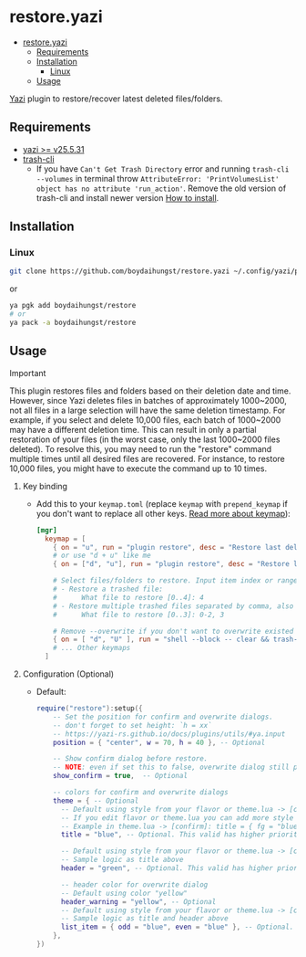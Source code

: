 # restore.yazi

<!--toc:start-->

- [restore.yazi](#restoreyazi)
  - [Requirements](#requirements)
  - [Installation](#installation)
    - [Linux](#linux)
  - [Usage](#usage)
  <!--toc:end-->

[Yazi](https://github.com/sxyazi/yazi) plugin to restore/recover latest deleted files/folders.

## Requirements

- [yazi >= v25.5.31](https://github.com/sxyazi/yazi)
- [trash-cli](https://github.com/andreafrancia/trash-cli)
  - If you have `Can't Get Trash Directory` error and running `trash-cli --volumes`
    in terminal throw `AttributeError: 'PrintVolumesList' object has no attribute 'run_action'`.
    Remove the old version of trash-cli and install newer version [How to install](https://github.com/andreafrancia/trash-cli?tab=readme-ov-file#the-easy-way).

## Installation

### Linux

```sh
git clone https://github.com/boydaihungst/restore.yazi ~/.config/yazi/plugins/restore.yazi
```

or

```sh
ya pgk add boydaihungst/restore
# or
ya pack -a boydaihungst/restore
```

## Usage

> [!IMPORTANT]
> This plugin restores files and folders based on their deletion date and time.
> However, since Yazi deletes files in batches of approximately 1000\~2000, not all files in a large selection will have the same deletion timestamp.
> For example, if you select and delete 10,000 files, each batch of 1000\~2000 may have a different deletion time. This can result in only a partial restoration of your files (in the worst case, only the last 1000\~2000 files deleted).
> To resolve this, you may need to run the "restore" command multiple times until all desired files are recovered. For instance, to restore 10,000 files, you might have to execute the command up to 10 times.

1. Key binding

   - Add this to your `keymap.toml` (replace `keymap` with `prepend_keymap` if you don't want to replace all other keys. [Read more about keymap](https://yazi-rs.github.io/docs/configuration/keymap)):

     ```toml
     [mgr]
       keymap = [
         { on = "u", run = "plugin restore", desc = "Restore last deleted files/folders" },
         # or use "d + u" like me
         { on = ["d", "u"], run = "plugin restore", desc = "Restore last deleted files/folders" },

         # Select files/folders to restore. Input item index or range separated by comma:
         # - Restore a trashed file:
         #      What file to restore [0..4]: 4
         # - Restore multiple trashed files separated by comma, also support range:
         #      What file to restore [0..3]: 0-2, 3

         # Remove --overwrite if you don't want to overwrite existed files and this will abort restoring when there is existed file.
         { on = [ "d", "U" ], run = "shell --block -- clear && trash-restore --overwrite", desc = "Restore deleted file (Interactive)" },
         # ... Other keymaps
       ]
     ```

2. Configuration (Optional)

   - Default:

     ```lua
     require("restore"):setup({
         -- Set the position for confirm and overwrite dialogs.
         -- don't forget to set height: `h = xx`
         -- https://yazi-rs.github.io/docs/plugins/utils/#ya.input
         position = { "center", w = 70, h = 40 }, -- Optional

         -- Show confirm dialog before restore.
         -- NOTE: even if set this to false, overwrite dialog still pop up
         show_confirm = true,  -- Optional

         -- colors for confirm and overwrite dialogs
         theme = { -- Optional
           -- Default using style from your flavor or theme.lua -> [confirm] -> title.
           -- If you edit flavor or theme.lua you can add more style than just color.
           -- Example in theme.lua -> [confirm]: title = { fg = "blue", bg = "green"  }
           title = "blue", -- Optional. This valid has higher priority than flavor/theme.lua

           -- Default using style from your flavor or theme.lua -> [confirm] -> content
           -- Sample logic as title above
           header = "green", -- Optional. This valid has higher priority than flavor/theme.lua

           -- header color for overwrite dialog
           -- Default using color "yellow"
           header_warning = "yellow", -- Optional
           -- Default using style from your flavor or theme.lua -> [confirm] -> list
           -- Sample logic as title and header above
           list_item = { odd = "blue", even = "blue" }, -- Optional. This valid has higher priority than flavor/theme.lua
         },
     })
     ```
